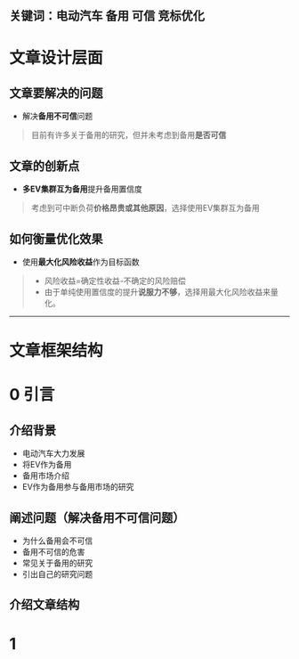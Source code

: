 关键词：电动汽车 备用 可信 竞标优化
---
# 文章设计层面
## 文章要解决的问题
- 解决**备用不可信**问题
> 目前有许多关于备用的研究，但并未考虑到备用**是否可信**

## 文章的创新点
- **多EV集群互为备用**提升备用置信度
> 考虑到可中断负荷**价格昂贵或其他原因**，选择使用EV集群互为备用

## 如何衡量优化效果
- 使用**最大化风险收益**作为目标函数
> - 风险收益=确定性收益-不确定的风险赔偿
> - 由于单纯使用置信度的提升**说服力不够**，选择用最大化风险收益来量化。

---
# 文章框架结构
# 0 引言
## 介绍背景
- 电动汽车大力发展
- 将EV作为备用
- 备用市场介绍
- EV作为备用参与备用市场的研究
## 阐述问题（解决备用不可信问题）
- 为什么备用会不可信
- 备用不可信的危害
- 常见关于备用的研究
- 引出自己的研究问题
## 介绍文章结构
# 1 